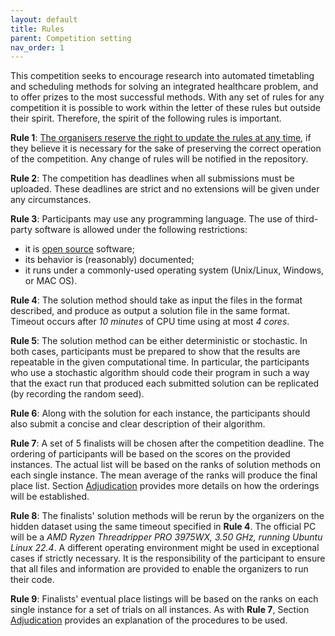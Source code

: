 ```yaml
---
layout: default
title: Rules
parent: Competition setting
nav_order: 1
---
```


<!-- TODO: added clarification on rule 3 -->

This competition seeks to encourage research into automated timetabling and scheduling methods for solving an integrated healthcare problem,
and to offer prizes to the most successful methods.  With any set of
rules for any competition it is possible to work within the letter of
these rules but outside their spirit.
Therefore, the spirit of the following rules is important.


**Rule 1**: <u>The organisers reserve the right to update the
  rules at any time</u>, if they believe it is necessary for the sake of
  preserving the correct operation of the competition. Any change of
  rules will be notified in the repository.

**Rule 2**: The competition has deadlines when all
  submissions must be uploaded. These deadlines are strict and no
  extensions will be given under any circumstances.

**Rule 3**: Participants may use any programming
  language. The use of third-party software is allowed under the
  following restrictions:
   * it is [open source](https://opensource.org/osd) software;
   * its behavior is (reasonably) documented;
   * it runs under a commonly-used operating system (Unix/Linux, Windows, or MAC OS).

**Rule 4**: The solution method should take as input the
  files in the format described, and produce as output a solution file in the same format. 
  Timeout occurs after _10 minutes_ of CPU time using at most _4 cores_.

**Rule 5**: The solution method can be either deterministic or
  stochastic. In both cases, participants must be prepared to show
  that the results are repeatable in the given computational time. In
  particular, the participants who use a stochastic algorithm should
  code their program in such a way that the exact run that produced
  each submitted solution can be replicated (by recording the random
  seed). 

**Rule 6**: Along with the solution for each instance,
  the participants should also submit a concise and clear description
  of their algorithm.

**Rule 7**: A set of 5 finalists will be chosen after the
  competition deadline. The ordering of participants will be based on the
  scores on the provided instances. The actual list will be based
  on the ranks of solution methods on each single instance. The mean average of
  the ranks will produce the final place list. Section
  [Adjudication](adjudication) provides more details on how the
  orderings will be established.

**Rule 8**: The finalists' solution methods will be rerun by the organizers on the hidden dataset using 
the same timeout specified in **Rule 4**. The official PC will be a _AMD Ryzen Threadripper PRO 3975WX, 3.50 GHz,
running Ubuntu Linux 22.4_. A different operating environment might be used in exceptional cases if 
strictly necessary.  It is the responsibility of the participant to ensure that all files and 
information are provided to enable the organizers to run their code.
  
**Rule 9**: Finalists' eventual place listings will be
  based on the ranks on each single instance for a set of trials on
  all instances. As with **Rule 7**, Section [Adjudication](adjudication) provides an explanation 
  of the procedures to be used.
